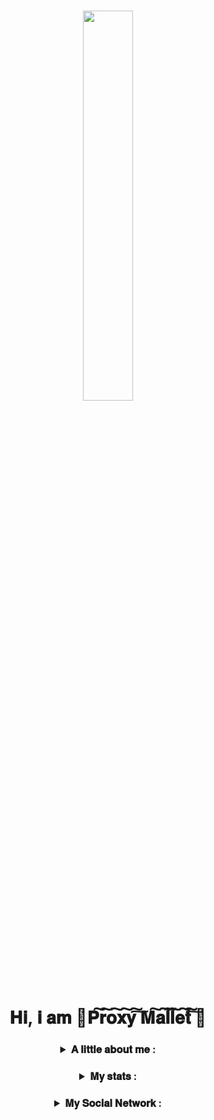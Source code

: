 <h1 align = "center">
  <img src = "https://avatars.githubusercontent.com/u/90175549?v=4", 
       width = 40%, 
       height = 40%
  >
  <br></br>
  𝐇𝐢, 𝐢 𝐚𝐦 🔻𝐏͠𝐫͠𝐨͠𝐱͠𝐲͠ ͠𝐌͠𝐚͠𝐥͠𝐥͠𝐞͠𝐭͠ ͠🔻
</h1>
  
<h3 align = "center">
  <details>
    <summary>𝐀 𝐥𝐢𝐭𝐭𝐥𝐞 𝐚𝐛𝐨𝐮𝐭 𝐦𝐞 : </summary>
    <table align = "center">
      <tr>
        <th>𝐍𝐮𝐦𝐛𝐞𝐫 𝐨𝐟 𝐚𝐧𝐢𝐦𝐞 𝐰𝐚𝐭𝐜𝐡𝐞𝐝</th>
        <th>𝐏𝐫𝐨𝐠𝐫𝐚𝐦𝐦𝐢𝐧𝐠 𝐥𝐚𝐧𝐠𝐮𝐚𝐠𝐞</th>
        <th>𝐌𝐲 𝐡𝐨𝐛𝐛𝐢𝐞𝐬</th>
      </tr>
      <tr>
        <td>𝟖𝟔</td>
        <td>𝐏𝐲𝐭𝐡𝐨𝐧🐍</td>
        <td>𝐏𝐫𝐨𝐠𝐫𝐚𝐦𝐦𝐢𝐧𝐠<br></br> 
          𝐝𝐫𝐚𝐰𝐢𝐧𝐠<br></br>
          𝐦𝐚𝐤𝐢𝐧𝐠 𝐛𝐞𝐚𝐭𝐬</td>
      </tr>
    </table>
  </details>
</h3>

<h3 align = "center">
  <details>
    <summary>𝐌𝐲 𝐬𝐭𝐚𝐭𝐬 : </summary>
    <img src = "https://github-profile-trophy.vercel.app/?username=Proxy1Mallet">
    <img src = "https://github-readme-streak-stats.herokuapp.com/?user=Proxy1Mallet">
  </details>
</h3>
  
<h3 align = "center">
  <details>
    <summary>𝐌𝐲 𝐒𝐨𝐜𝐢𝐚𝐥 𝐍𝐞𝐭𝐰𝐨𝐫𝐤 : </summary>
    <a href = "https://vk.com/Proxy1Mallet" target="_blank">
    <img src = "https://img.shields.io/badge/𝐕𝐊-92000a?style=for-the-badge&logo=vk&logoColor=red">
    <a href = "https://t.me/Proxy1Mallet" target="_blank">
    <img src = "https://img.shields.io/badge/𝐓𝐄𝐋𝐄𝐆𝐑𝐀𝐌-92000a?style=for-the-badge&logo=tg&logoColor=red">
  </details>
</h3>
